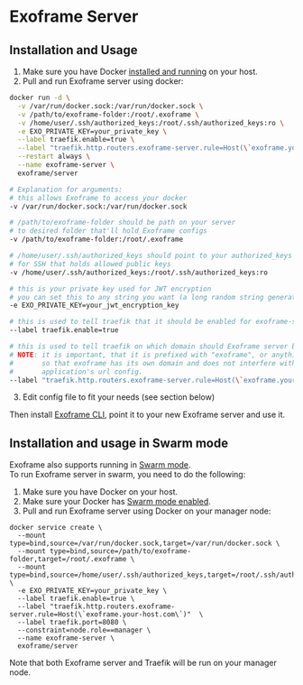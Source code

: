 # Exoframe Server

## Installation and Usage

1.  Make sure you have Docker [installed and running](https://docs.docker.com/engine/installation/) on your host.
2.  Pull and run Exoframe server using docker:

```sh
docker run -d \
  -v /var/run/docker.sock:/var/run/docker.sock \
  -v /path/to/exoframe-folder:/root/.exoframe \
  -v /home/user/.ssh/authorized_keys:/root/.ssh/authorized_keys:ro \
  -e EXO_PRIVATE_KEY=your_private_key \
  --label traefik.enable=true \
  --label "traefik.http.routers.exoframe-server.rule=Host(\`exoframe.your-host.com\`)"  \
  --restart always \
  --name exoframe-server \
  exoframe/server

# Explanation for arguments:
# this allows Exoframe to access your docker
-v /var/run/docker.sock:/var/run/docker.sock

# /path/to/exoframe-folder should be path on your server
# to desired folder that'll hold Exoframe configs
-v /path/to/exoframe-folder:/root/.exoframe

# /home/user/.ssh/authorized_keys should point to your authorized_keys file
# for SSH that holds allowed public keys
-v /home/user/.ssh/authorized_keys:/root/.ssh/authorized_keys:ro

# this is your private key used for JWT encryption
# you can set this to any string you want (a long random string generated by your password manager is recommended)
-e EXO_PRIVATE_KEY=your_jwt_encryption_key

# this is used to tell traefik that it should be enabled for exoframe-server
--label traefik.enable=true

# this is used to tell traefik on which domain should Exoframe server be listening
# NOTE: it is important, that it is prefixed with "exoframe", or anything really,
#       so that exoframe has its own domain and does not interfere with your
#       application's url config.
--label "traefik.http.routers.exoframe-server.rule=Host(\`exoframe.your-host.com\`)"
```

3.  Edit config file to fit your needs (see section below)

Then install [Exoframe CLI](https://github.com/exoframejs/exoframe), point it to your new Exoframe server and use it.

## Installation and usage in Swarm mode

Exoframe also supports running in [Swarm mode](https://docs.docker.com/engine/swarm/).  
To run Exoframe server in swarm, you need to do the following:

1.  Make sure you have Docker on your host.
2.  Make sure your Docker has [Swarm mode enabled](https://docs.docker.com/engine/swarm/swarm-tutorial/create-swarm/).
3.  Pull and run Exoframe server using Docker on your manager node:

```
docker service create \
  --mount type=bind,source=/var/run/docker.sock,target=/var/run/docker.sock \
  --mount type=bind,source=/path/to/exoframe-folder,target=/root/.exoframe \
  --mount type=bind,source=/home/user/.ssh/authorized_keys,target=/root/.ssh/authorized_keys,readonly \
  -e EXO_PRIVATE_KEY=your_private_key \
  --label traefik.enable=true \
  --label "traefik.http.routers.exoframe-server.rule=Host(\`exoframe.your-host.com\`)"  \
  --label traefik.port=8080 \
  --constraint=node.role==manager \
  --name exoframe-server \
  exoframe/server
```

Note that both Exoframe server and Traefik will be run on your manager node.

